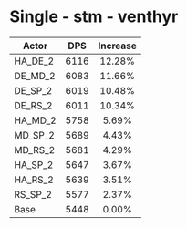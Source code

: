 # Single - stm - venthyr
| Actor | DPS | Increase |
|---|:---:|:---:|
|HA_DE_2|6116|12.28%|
|DE_MD_2|6083|11.66%|
|DE_SP_2|6019|10.48%|
|DE_RS_2|6011|10.34%|
|HA_MD_2|5758|5.69%|
|MD_SP_2|5689|4.43%|
|MD_RS_2|5681|4.29%|
|HA_SP_2|5647|3.67%|
|HA_RS_2|5639|3.51%|
|RS_SP_2|5577|2.37%|
|Base|5448|0.00%|
